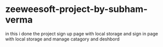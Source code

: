 # zeeweesoft-project-by-subham-verma
in this i done the project sign up page with local storage and sign in page with local storage and manage catagory and deshbord
